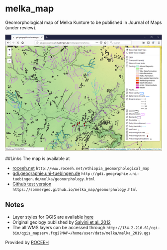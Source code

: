 # melka_map

Geomorphological map of Melka Kunture to be published in Journal of Maps (under review).

![Screenshot of the map](/img/thunderbird_screenshot.png)

##Links
The map is available at 
* <a href="http://www.roceeh.net/ethiopia_geomorphological_map" target="_blank">roceeh.net</a> `http://www.roceeh.net/ethiopia_geomorphological_map`
* <a href="http://gdi.geographie.uni-tuebingen.de/melka/geomorphology.html" target="_blank">gdi.geographie.uni-tuebingen.de</a> `http://gdi.geographie.uni-tuebingen.de/melka/geomorphology.html`
* <a href="https://sommergeo.github.io/melka_map/geomorphology.html">Github test version</a> `https://sommergeo.github.io/melka_map/geomorphology.html`

## Notes
* Layer styles for QGIS are available [here](layer_styles)
* Original geology published by <a href="https://www.tandfonline.com/doi/full/10.1080/17445647.2012.680779" target="_blank">Salvini et al. 2012</a>
* The all WMS layers can be accessed through `http://134.2.216.61/cgi-bin/qgis_mapserv.fcgi?MAP=/home/user/data/melka/melka_2019.qgs`

Provided by <a href="http://www.roceeh.net/home/" target="_blank">ROCEEH</a>
